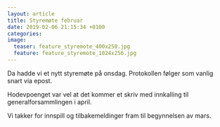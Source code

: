 ```yaml
---
layout: article
title: Styremøte februar
date: 2019-02-06 21:15:34 +0100
categories:
image:
  teaser: feature_styremote_400x250.jpg
  feature: feature_styremote_1024x256.jpg
---
```

Da hadde vi et nytt styremøte på onsdag. Protokollen følger som vanlig snart via epost.

Hodevpoenget var vel at det kommer et skriv med innkalling til generalforsammlingen i april.

Vi takker for innspill og tilbakemeldinger fram til begynnelsen av mars.
